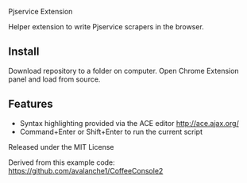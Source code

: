 Pjservice Extension

Helper extension to write Pjservice scrapers in the browser.

## Install

Download repository to a folder on computer. Open Chrome Extension panel and load from source.

## Features

   * Syntax highlighting provided via the ACE editor http://ace.ajax.org/
   * Command+Enter or Shift+Enter to run the current script

Released under the MIT License

Derived from this example code:
https://github.com/avalanche1/CoffeeConsole2
